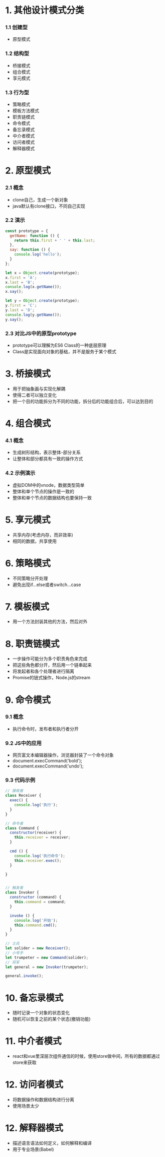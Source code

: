 # 1. 其他设计模式分类
### 1.1 创建型
+ 原型模式

### 1.2 结构型
+ 桥接模式
+ 组合模式
+ 享元模式

### 1.3 行为型
+ 策略模式
+ 模板方法模式
+ 职责链模式
+ 命令模式
+ 备忘录模式
+ 中介者模式
+ 访问者模式
+ 解释器模式

# 2. 原型模式
### 2.1 概念
+ clone自己，生成一个新对象
+ java默认有clone接口，不同自己实现

### 2.2 演示
```javascript
const prototype = {
  getName: function () {
    return this.first + ' ' + this.last;
  },
  say: function () {
    console.log('hello');
  }
};

let x = Object.create(prototype);
x.first = 'A';
x.last = 'B';
console.log(x.getName());
x.say();

let y = Object.create(prototype);
y.first = 'C';
y.last = 'D';
console.log(y.getName());
y.say();
```
### 2.3 对比JS中的原型prototype
+ prototype可以理解为ES6 Class的一种底层原理
+ Class是实现面向对象的基础，并不是服务于某个模式

# 3. 桥接模式
+ 用于把抽象画与实现化解耦
+ 使得二者可以独立变化
+ 把一个目的功能拆分为不同的功能，拆分后的功能组合后，可以达到目的

# 4. 组合模式
### 4.1 概念
+ 生成树形结构，表示整体-部分关系
+ 让整体和部分都具有一致的操作方式

### 4.2 示例演示
+ 虚拟DOM中的vnode，数据类型简单
+ 整体和单个节点的操作是一致的
+ 整体和单个节点的数据结构也要保持一致

# 5. 享元模式
+ 共享内存(考虑内存，而非效率)
+ 相同的数据，共享使用

# 6. 策略模式
+ 不同策略分开处理
+ 避免出现if...else或者switch...case

# 7. 模板模式
+ 用一个方法封装其他的方法，然后对外

# 8. 职责链模式
+ 一步操作可能分为多个职责角色来完成
+ 把这些角色都分开，然后用一个链串起来
+ 将发起者和各个处理者进行隔离
+ Promise的链式操作，Node.js的stream

# 9. 命令模式
### 9.1 概念
+ 执行命令时，发布者和执行者分开

### 9.2 JS中的应用
+ 网页富文本编辑器操作，浏览器封装了一个命令对象
+ document.execCommand('bold');
+ document.execCommand('undo');

### 9.3 代码示例
```javascript
// 接收者
class Receiver {
  exec() {
    console.log('执行');
  }
}

// 命令者
class Command {
  constructor(receiver) {
    this.receiver = receiver;
  }

  cmd () {
    console.log('执行命令');
    this.receiver.exec();
  }

}


// 触发者
class Invoker {
  constructor (command) {
    this.command = command;
  }

  invoke () {
    console.log('开始');
    this.command.cmd();
  }
}

// 士兵
let solider = new Receiver();
// 小号手
let trumpeter = new Command(solider);
// 将军
let general = new Invoker(trumpeter);

general.invoke();
```

# 10. 备忘录模式
+ 随时记录一个对象的状态变化
+ 随机可以恢复之前的某个状态(撤销功能)

# 11. 中介者模式
+ react和vue里深层次组件通信的时候，使用store做中间，所有的数据都通过store来获取

# 12. 访问者模式
+ 将数据操作和数据结构进行分离
+ 使用场景太少

# 12. 解释器模式
+ 描述语言语法如何定义，如何解释和编译
+ 用于专业场景(Babel)
